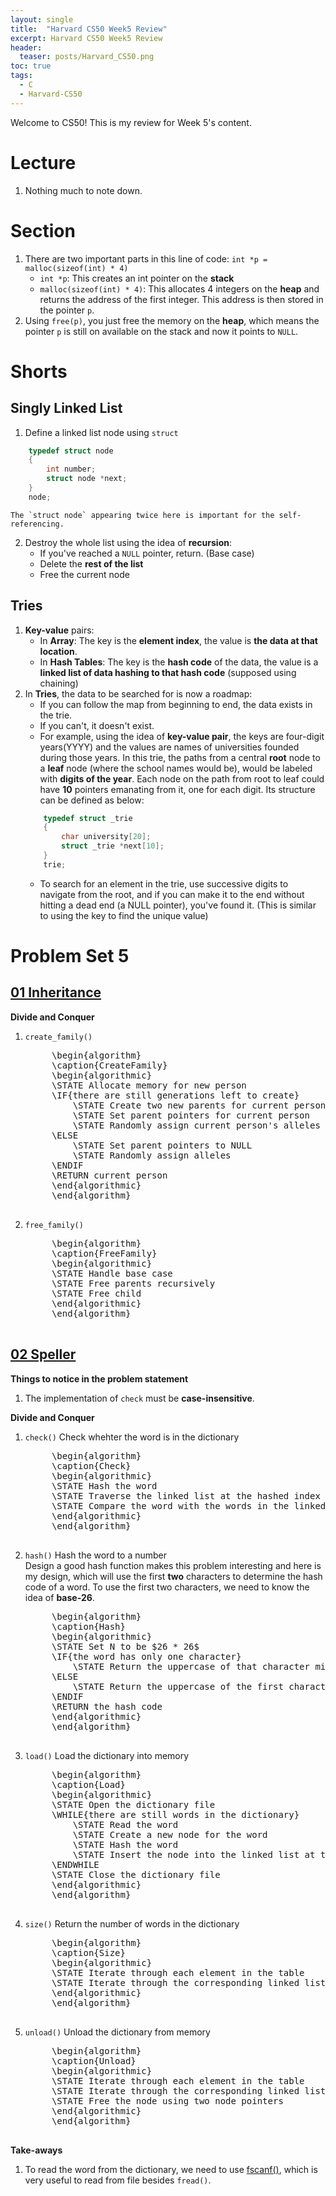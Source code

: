 ```yaml
---
layout: single
title:  "Harvard CS50 Week5 Review"
excerpt: Harvard CS50 Week5 Review
header:
  teaser: posts/Harvard_CS50.png
toc: true
tags:
  - C
  - Harvard-CS50
---
```


Welcome to CS50! This is my review for Week 5's content.

# Lecture
1. Nothing much to note down.

# Section
1. There are two important parts in this line of code: `int *p = malloc(sizeof(int) * 4)`
    - `int *p`: This creates an int pointer on the **stack**
    - `malloc(sizeof(int) * 4)`: This allocates 4 integers on the **heap** and returns the address of the first integer. This address is then stored in the pointer `p`.
2. Using `free(p)`, you just free the memory on the **heap**, which means the pointer `p` is still on available on the stack and now it points to `NULL`.

# Shorts
## Singly Linked List
1. Define a linked list node using `struct`
```c
    typedef struct node
    {
        int number;
        struct node *next;
    }
    node;
```
    The `struct node` appearing twice here is important for the self-referencing.
2. Destroy the whole list using the idea of **recursion**:
    - If you've reached a `NULL` pointer, return. (Base case)
    - Delete the **rest of the list**
    - Free the current node

## Tries
1. **Key-value** pairs:
    - In **Array**: The key is the **element index**, the value is **the data at that location**.
    - In **Hash Tables**: The key is the **hash code** of the data, the value is a **linked list of data hashing to that hash code** (supposed using chaining)
2. In **Tries**, the data to be searched for is now a roadmap:
    - If you can follow the map from beginning to end, the data exists in the trie.
    - If you can't, it doesn't exist.
    - For example, using the idea of **key-value pair**, the keys are four-digit years(YYYY) and the values are names of universities founded during those years. In this trie, the paths from a central **root** node to a **leaf** node (where the school names would be), would be labeled with **digits of the year**. Each node on the path from root to leaf could have **10** pointers emanating from it, one for each digit. Its structure can be defined as below:
    ```c
        typedef struct _trie
        {
            char university[20];
            struct _trie *next[10];
        }
        trie;
    ```
    - To search for an element in the trie, use successive digits to navigate from the root, and if you can make it to the end without hitting a dead end (a NULL pointer), you've found it. (This is similar to using the key to find the unique value)

# Problem Set 5
## [01 Inheritance](https://cs50.harvard.edu/x/2024/psets/5/inheritance/)
**Divide and Conquer**
1. `create_family()`
    <pre id="inheritance-01" class="pseudocode">
        \begin{algorithm}
        \caption{CreateFamily}
        \begin{algorithmic}
        \STATE Allocate memory for new person
        \IF{there are still generations left to create}
            \STATE Create two new parents for current person by recursively calling create\_family
            \STATE Set parent pointers for current person
            \STATE Randomly assign current person's alleles based on the alleles of their parents
        \ELSE
            \STATE Set parent pointers to NULL
            \STATE Randomly assign alleles
        \ENDIF
        \RETURN current person
        \end{algorithmic}
        \end{algorithm}
    </pre>

2. `free_family()`
    <pre id="inheritance-02" class="pseudocode">
        \begin{algorithm}
        \caption{FreeFamily}
        \begin{algorithmic}
        \STATE Handle base case
        \STATE Free parents recursively
        \STATE Free child
        \end{algorithmic}
        \end{algorithm}
    </pre>

## [02 Speller](https://cs50.harvard.edu/x/2024/psets/5/speller/)
**Things to notice in the problem statement**
1. The implementation of `check` must be **case-insensitive**.

**Divide and Conquer**
1. `check()` Check whehter the word is in the dictionary
    <pre id="speller-01" class="pseudocode">
        \begin{algorithm}
        \caption{Check}
        \begin{algorithmic}
        \STATE Hash the word
        \STATE Traverse the linked list at the hashed index
        \STATE Compare the word with the words in the linked list
        \end{algorithmic}
        \end{algorithm}
    </pre>
2. `hash()` Hash the word to a number \
    Design a good hash function makes this problem interesting and here is my design, which will use the first **two** characters to determine the hash code of a word. To use the first two characters, we need to know the idea of **base-26**.
    <pre id="speller-02" class="pseudocode">
        \begin{algorithm}
        \caption{Hash}
        \begin{algorithmic}
        \STATE Set N to be $26 * 26$
        \IF{the word has only one character}
            \STATE Return the uppercase of that character minus 'A'
        \ELSE
            \STATE Return the uppercase of the first character minus 'A' then times 26 plus the uppercase of the second character minus 'A'
        \ENDIF
        \RETURN the hash code
        \end{algorithmic}
        \end{algorithm}
    </pre>
3. `load()` Load the dictionary into memory
    <pre id="speller-03" class="pseudocode">
        \begin{algorithm}
        \caption{Load}
        \begin{algorithmic}
        \STATE Open the dictionary file
        \WHILE{there are still words in the dictionary}
            \STATE Read the word
            \STATE Create a new node for the word
            \STATE Hash the word
            \STATE Insert the node into the linked list at the hashed index
        \ENDWHILE
        \STATE Close the dictionary file
        \end{algorithmic}
        \end{algorithm}
    </pre>
4. `size()` Return the number of words in the dictionary
    <pre id="speller-04" class="pseudocode">
        \begin{algorithm}
        \caption{Size}
        \begin{algorithmic}
        \STATE Iterate through each element in the table
        \STATE Iterate through the corresponding linked list
        \end{algorithmic}
        \end{algorithm}
    </pre>
5. `unload()` Unload the dictionary from memory
    <pre id="speller-05" class="pseudocode">
        \begin{algorithm}
        \caption{Unload}
        \begin{algorithmic}
        \STATE Iterate through each element in the table
        \STATE Iterate through the corresponding linked list
        \STATE Free the node using two node pointers
        \end{algorithmic}
        \end{algorithm}
    </pre>

**Take-aways**
1. To read the word from the dictionary, we need to use [fscanf()](https://manual.cs50.io/3/fscanf), which is very useful to read from file besides `fread()`.
